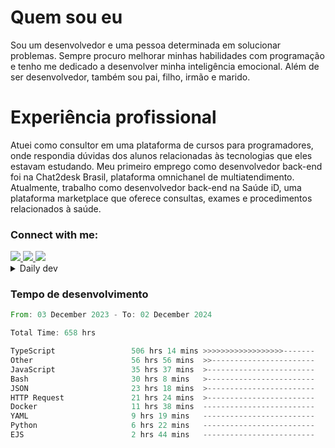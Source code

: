 # Quem sou eu
Sou um desenvolvedor e uma pessoa determinada em solucionar problemas. Sempre procuro melhorar minhas habilidades com programação e tenho me dedicado a desenvolver minha inteligência emocional. Além de ser desenvolvedor, também sou pai, filho, irmão e marido.

# Experiência profissional
Atuei como consultor em uma plataforma de cursos para programadores, onde respondia dúvidas dos alunos relacionadas às tecnologias que eles estavam estudando.
Meu primeiro emprego como desenvolvedor back-end foi na Chat2desk Brasil, plataforma omnichanel de multiatendimento.
Atualmente, trabalho como desenvolvedor back-end na Saúde iD, uma plataforma marketplace que oferece consultas, exames e procedimentos relacionados à saúde.

### Connect with me:
<a href="https://www.linkedin.com/in/theusmoreira" target="_blank" >
<img src="https://img.shields.io/badge/linkedin-%230077B5.svg?&style=for-the-badge&logo=linkedin&logoColor=white ">
</a>
<a href="https://www.instagram.com/matheus.s.moreira/" target="_blank">
<img src="https://img.shields.io/badge/instagram-%23E4405F.svg?&style=for-the-badge&logo=instagram&logoColor=white">
</a>
<a href="mailto:matheussm301@gmail.com"  target="_blank">
<img src="https://img.shields.io/badge/gmail-%23E4405F.svg?&style=for-the-badge&logo=gmail&logoColor=white">
</a>


<details>
  <summary>Daily dev </summary>
<p>
  <a href="https://app.daily.dev/matheussantos"><img src="https://github.com/matheus-santos-moreira/matheus-santos-moreira/blob/master/devcard.svg" width="200" alt="Matheus Santos's Dev Card"/></a>
 </p>
</details>

<h3>Tempo de desenvolvimento</h3>

<!--START_SECTION:waka-->

```rust
From: 03 December 2023 - To: 02 December 2024

Total Time: 658 hrs

TypeScript                 506 hrs 14 mins >>>>>>>>>>>>>>>>>>-------   70.81 %
Other                      56 hrs 56 mins  >>-----------------------   07.96 %
JavaScript                 35 hrs 37 mins  >------------------------   04.98 %
Bash                       30 hrs 8 mins   >------------------------   04.22 %
JSON                       23 hrs 18 mins  >------------------------   03.26 %
HTTP Request               21 hrs 24 mins  >------------------------   02.99 %
Docker                     11 hrs 38 mins  -------------------------   01.63 %
YAML                       9 hrs 19 mins   -------------------------   01.30 %
Python                     6 hrs 22 mins   -------------------------   00.89 %
EJS                        2 hrs 44 mins   -------------------------   00.38 %
```

<!--END_SECTION:waka-->

